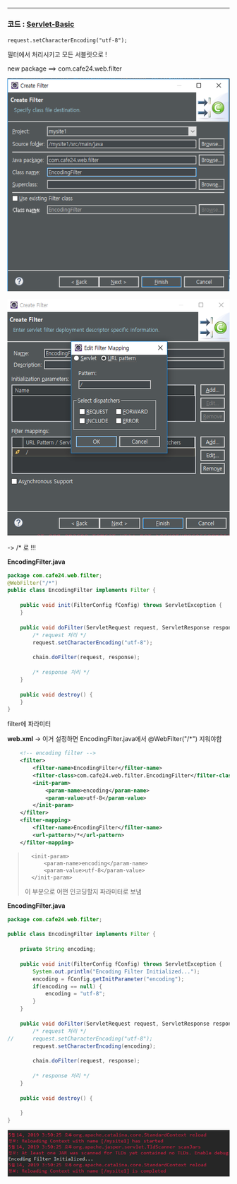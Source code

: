 ---

###  코드 : [Servlet-Basic](https://github.com/jungeunlee95/Servlet-Basic)

`request.setCharacterEncoding("utf-8");`

필터에서 처리시키고 모든 서블릿으로 ! 

new package ==> com.cafe24.web.filter

![1557815795589](assets/1557815795589.png)

![1557815826305](assets/1557815826305.png)

-> /* 로 !!!

**EncodingFilter.java**

```java
package com.cafe24.web.filter;
@WebFilter("/*")
public class EncodingFilter implements Filter {

    public void init(FilterConfig fConfig) throws ServletException {
    }

    public void doFilter(ServletRequest request, ServletResponse response, FilterChain chain) throws IOException, ServletException {
        /* request 처리 */
        request.setCharacterEncoding("utf-8");

        chain.doFilter(request, response);

        /* response 처리 */
    }
    
    public void destroy() {
    }
}
```



filter에 파라미터 

**web.xml**  -> 이거 설정하면 EncodingFilter.java에서 @WebFilter("/*") 지워야함

```xml
	<!-- encoding filter -->	
	<filter>
		<filter-name>EncodingFilter</filter-name>
		<filter-class>com.cafe24.web.filter.EncodingFilter</filter-class>
		<init-param>
			<param-name>encoding</param-name>
			<param-value>utf-8</param-value>
		</init-param>
	</filter>
	<filter-mapping>
		<filter-name>EncodingFilter</filter-name>
		<url-pattern>/*</url-pattern>
	</filter-mapping>
```

> 		<init-param>
> 			<param-name>encoding</param-name>
> 			<param-value>utf-8</param-value>
> 		</init-param>
> 이 부분으로 어떤 인코딩할지 파라미터로 보냄



**EncodingFilter.java**

```java
package com.cafe24.web.filter;

public class EncodingFilter implements Filter {

	private String encoding;
	
	public void init(FilterConfig fConfig) throws ServletException {
		System.out.println("Encoding Filter Initialized...");
		encoding = fConfig.getInitParameter("encoding");
		if(encoding == null) {
			encoding = "utf-8";
		}
	}

	public void doFilter(ServletRequest request, ServletResponse response, FilterChain chain) throws IOException, ServletException {
		/* request 처리 */
//		request.setCharacterEncoding("utf-8");
		request.setCharacterEncoding(encoding);
		
		chain.doFilter(request, response);
		
		/* response 처리 */
	}
    
	public void destroy() {	
        
	}
}
```

![1557816650288](assets/1557816650288.png)











































